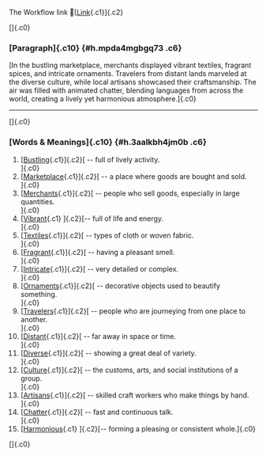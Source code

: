 The Workflow link
👏[[Link](https://www.google.com/url?q=http://www.google.com&sa=D&source=editors&ust=1757932996722226&usg=AOvVaw2JaFdksXrkM9IYb3bdVBF6){.c1}]{.c2}

[]{.c0}

### [Paragraph]{.c10} {#h.mpda4mgbgq73 .c6}

[In the bustling marketplace, merchants displayed vibrant textiles,
fragrant spices, and intricate ornaments. Travelers from distant lands
marveled at the diverse culture, while local artisans showcased their
craftsmanship. The air was filled with animated chatter, blending
languages from across the world, creating a lively yet harmonious
atmosphere.]{.c0}

------------------------------------------------------------------------

[]{.c0}

### [Words & Meanings]{.c10} {#h.3aalkbh4jm0b .c6}

1.  [[Bustling](https://www.google.com/url?q=http://www.google.com&sa=D&source=editors&ust=1757932996722863&usg=AOvVaw1DlY4XGRBlGNdV7Hvl6A06){.c1}]{.c2}[ --
    full of lively activity.\
    ]{.c0}
2.  [[Marketplace](https://www.google.com/url?q=http://www.google.com&sa=D&source=editors&ust=1757932996722988&usg=AOvVaw2oxMgLePLJvAfqTumW02Ni){.c1}]{.c2}[ --
    a place where goods are bought and sold.\
    ]{.c0}
3.  [[Merchants](https://www.google.com/url?q=http://www.google.com&sa=D&source=editors&ust=1757932996723112&usg=AOvVaw2d5lZHEI-aUGNyyVhDPuZU){.c1}]{.c2}[ --
    people who sell goods, especially in large quantities.\
    ]{.c0}
4.  [[Vibrant](https://www.google.com/url?q=http://www.google.com&sa=D&source=editors&ust=1757932996723235&usg=AOvVaw0ewG8o9RrGxKRsjgWbScWH){.c1}
    ]{.c2}[-- full of life and energy.\
    ]{.c0}
5.  [[Textiles](https://www.google.com/url?q=http://www.google.com&sa=D&source=editors&ust=1757932996723330&usg=AOvVaw19BhGoPIU2CMsMD6cqnTYX){.c1}]{.c2}[ --
    types of cloth or woven fabric.\
    ]{.c0}
6.  [[Fragrant](https://www.google.com/url?q=http://www.google.com&sa=D&source=editors&ust=1757932996723431&usg=AOvVaw1NujyIP0l3m7KNRnsK3HQ0){.c1}]{.c2}[ --
    having a pleasant smell.\
    ]{.c0}
7.  [[Intricate](https://www.google.com/url?q=http://www.google.com&sa=D&source=editors&ust=1757932996723522&usg=AOvVaw1Od45Q7SAksem25Qw8GUX2){.c1}]{.c2}[ --
    very detailed or complex.\
    ]{.c0}
8.  [[Ornaments](https://www.google.com/url?q=http://www.google.com&sa=D&source=editors&ust=1757932996723612&usg=AOvVaw0WUDu7700jUVsPmtOQO6XF){.c1}]{.c2}[ --
    decorative objects used to beautify something.\
    ]{.c0}
9.  [[Travelers](https://www.google.com/url?q=http://www.google.com&sa=D&source=editors&ust=1757932996723731&usg=AOvVaw2Pb-9WO02DkhO4vMt8cpeQ){.c1}]{.c2}[ --
    people who are journeying from one place to another.\
    ]{.c0}
10. [[Distant](https://www.google.com/url?q=http://www.google.com&sa=D&source=editors&ust=1757932996723849&usg=AOvVaw17hnIQZ6an47e0UG3Coke5){.c1}]{.c2}[ --
    far away in space or time.\
    ]{.c0}
11. [[Diverse](https://www.google.com/url?q=http://www.google.com&sa=D&source=editors&ust=1757932996723944&usg=AOvVaw2MbJ-8sZhODYKOw1s2y02P){.c1}]{.c2}[ --
    showing a great deal of variety.\
    ]{.c0}
12. [[Culture](https://www.google.com/url?q=http://www.google.com&sa=D&source=editors&ust=1757932996724042&usg=AOvVaw0WxoJnimEHGIU24_8UC9sR){.c1}]{.c2}[ --
    the customs, arts, and social institutions of a group.\
    ]{.c0}
13. [[Artisans](https://www.google.com/url?q=http://www.google.com&sa=D&source=editors&ust=1757932996724159&usg=AOvVaw0aHq11ap7RkQs1HS9Z48KP){.c1}]{.c2}[ --
    skilled craft workers who make things by hand.\
    ]{.c0}
14. [[Chatter](https://www.google.com/url?q=http://www.google.com&sa=D&source=editors&ust=1757932996724285&usg=AOvVaw2n-x95YYs9kSBUEKRwi8rN){.c1}]{.c2}[ --
    fast and continuous talk.\
    ]{.c0}
15. [[Harmonious](https://www.google.com/url?q=http://www.google.com&sa=D&source=editors&ust=1757932996724381&usg=AOvVaw0KVD_Go_YfJJNQ9AX3TPxr){.c1}
    ]{.c2}[-- forming a pleasing or consistent whole.]{.c0}

[]{.c0}
